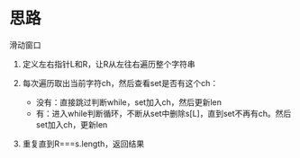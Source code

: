 # 思路

滑动窗口

1. 定义左右指针L和R，让R从左往右遍历整个字符串
2. 每次遍历取出当前字符ch，然后查看set是否有这个ch：

   - 没有：直接跳过判断while，set加入ch，然后更新len
   - 有：进入while判断循环，不断从set中删除s[L]，直到set不再有ch。然后set加入ch，更新len

3. 重复直到R===s.length，返回结果

